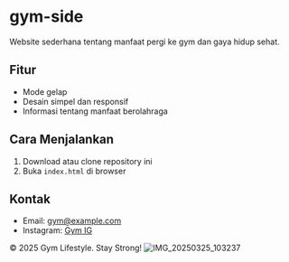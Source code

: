 # gym-side

Website sederhana tentang manfaat pergi ke gym dan gaya hidup sehat.  


## Fitur  
- Mode gelap  
- Desain simpel dan responsif  
- Informasi tentang manfaat berolahraga  

## Cara Menjalankan  
1. Download atau clone repository ini  
2. Buka `index.html` di browser  

## Kontak  
- Email: gym@example.com  
- Instagram: [Gym IG](https://instagram.com/gym)  

© 2025 Gym Lifestyle. Stay Strong!
![IMG_20250325_103237](https://github.com/user-attachments/assets/e1b2e737-2fa0-46ce-9530-217fa37d475e)
